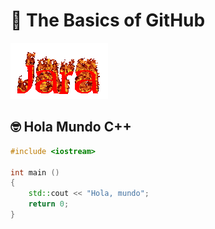 # :wave: The Basics of GitHub 

![](/Images/CoolText.gif)

## 🤓 Hola Mundo C++

```C++
#include <iostream>
 
int main () 
{
    std::cout << "Hola, mundo";
    return 0;
}

```
